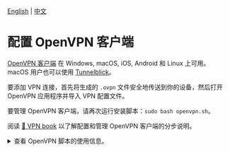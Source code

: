 [English](clients.md) | [中文](clients-zh.md)

# 配置 OpenVPN 客户端

[OpenVPN 客户端](https://openvpn.net/vpn-client/) 在 Windows, macOS, iOS, Android 和 Linux 上可用。macOS 用户也可以使用 [Tunnelblick](https://tunnelblick.net)。

要添加 VPN 连接，首先将生成的 `.ovpn` 文件安全地传送到你的设备，然后打开 OpenVPN 应用程序并导入 VPN 配置文件。

要管理 OpenVPN 客户端，请再次运行安装脚本：`sudo bash openvpn.sh`。

阅读 [:book: VPN book](https://ko-fi.com/post/Support-this-project-and-get-access-to-supporter-o-X8X5FVFZC) 以了解配置和管理 OpenVPN 客户端的分步说明。

<details>
<summary>
查看 OpenVPN 脚本的使用信息。
</summary>

```
Usage: bash openvpn.sh [options]

Options:

  --addclient [client name]      add a new client
  --exportclient [client name]   export configuration for an existing client
  --listclients                  list the names of existing clients
  --revokeclient [client name]   revoke an existing client
  --uninstall                    remove OpenVPN and delete all configuration
  -y, --yes                      assume "yes" as answer to prompts when revoking a client or removing OpenVPN
  -h, --help                     show this help message and exit

Install options (optional):

  --auto                         auto install OpenVPN using default or custom options
  --listenaddr [IPv4 address]    IPv4 address that OpenVPN should listen on for requests
  --serveraddr [DNS name or IP]  server address, must be a fully qualified domain name (FQDN) or an IPv4 address
  --proto [TCP or UDP]           protocol for OpenVPN (TCP or UDP, default: UDP)
  --port [number]                port for OpenVPN (1-65535, default: 1194)
  --clientname [client name]     name for the first OpenVPN client (default: client)
  --dns1 [DNS server IP]         primary DNS server for clients (default: Google Public DNS)
  --dns2 [DNS server IP]         secondary DNS server for clients

To customize options, you may also run this script without arguments.
```
</details>
